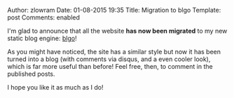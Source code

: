 Author: zlowram
Date: 01-08-2015 19:35
Title: Migration to blgo
Template: post
Comments: enabled

I'm glad to announce that all the website **has now been migrated** to my new static blog engine: [blgo](http://github.com/zlowram/blgo)!

As you might have noticed, the site has a similar style but now it has been turned into a blog (with comments via disqus, and a even cooler look), which is far more useful than before! Feel free, then, to comment in the published posts.

I hope you like it as much as I do!
